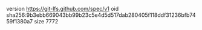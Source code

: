 version https://git-lfs.github.com/spec/v1
oid sha256:9b3ebb669043bb99b23c5e4d5d517dab280405f118ddf31236bfb7459f1380a7
size 7772
